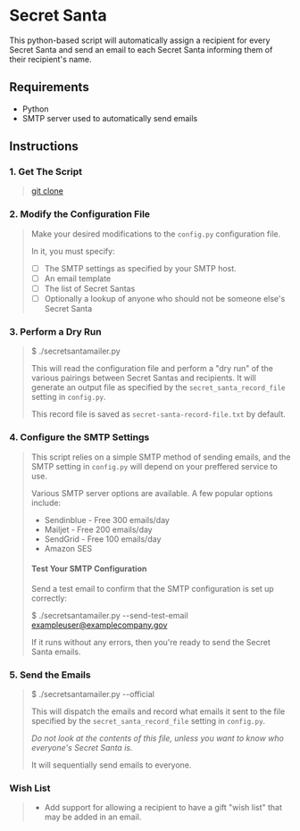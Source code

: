 # Secret Santa
This python-based script will automatically assign a recipient for every Secret Santa and send an email to each Secret Santa informing them of their recipient's name.

## Requirements

* Python
* SMTP server used to automatically send emails

## Instructions

### 1. Get The Script
> 
> [git clone](https://github.com/minamitanakagit/secretsanta.git)
> 
### 2. Modify the Configuration File
> 
> Make your desired modifications to the `config.py` configuration file.
> 
> In it, you must specify:
> 
> - [ ] The SMTP settings as specified by your SMTP host.
> - [ ] An email template
> - [ ] The list of Secret Santas
> - [ ] Optionally a lookup of anyone who should not be someone else's Secret Santa
> 
### 3. Perform a Dry Run
> 
> $ ./secretsantamailer.py
> 
> This will read the configuration file and perform a "dry run" of the various pairings between Secret Santas and recipients. It will generate an output file as specified by the `secret_santa_record_file` setting in `config.py`.
> 
> This record file is saved as `secret-santa-record-file.txt` by default.
> 
### 4. Configure the SMTP Settings
> 
> This script relies on a simple SMTP method of sending emails, and the SMTP setting in `config.py` will depend on your preffered service to use.
> 
> Various SMTP  server options are available. A few popular options include:
> * Sendinblue - Free 300 emails/day
> * Mailjet - Free 200 emails/day
> * SendGrid - Free 100 emails/day
> * Amazon SES
> 
> #### Test Your SMTP Configuration
> 
> Send a test email to confirm that the SMTP configuration is set up correctly:
> 
> $ ./secretsantamailer.py --send-test-email exampleuser@examplecompany.gov
> 
> If it runs without any errors, then you're ready to send the Secret Santa emails.
> 
### 5. Send the Emails
> 
> $ ./secretsantamailer.py --official
> 
> This will dispatch the emails and record what emails it sent to the file specified by the `secret_santa_record_file` setting in `config.py`.
> 
> _Do not look at the contents of this file, unless you want to know who everyone's Secret Santa is._
> 
> It will sequentially send emails to everyone.
> 
### Wish List
> 
> * Add support for allowing a recipient to have a gift "wish list" that may be added in an email.
